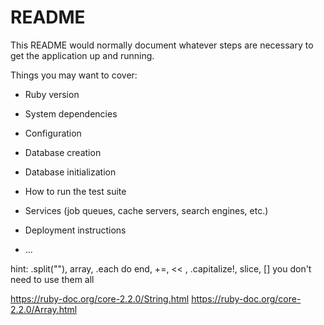 # README

This README would normally document whatever steps are necessary to get the
application up and running.

Things you may want to cover:

* Ruby version

* System dependencies

* Configuration

* Database creation

* Database initialization

* How to run the test suite

* Services (job queues, cache servers, search engines, etc.)

* Deployment instructions

* ...

hint: .split(""), array, .each do end, +=, << , .capitalize!, slice, []
you don't need to use them all

https://ruby-doc.org/core-2.2.0/String.html
https://ruby-doc.org/core-2.2.0/Array.html